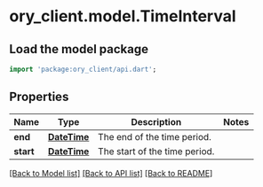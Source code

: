 # ory_client.model.TimeInterval

## Load the model package
```dart
import 'package:ory_client/api.dart';
```

## Properties
Name | Type | Description | Notes
------------ | ------------- | ------------- | -------------
**end** | [**DateTime**](DateTime.md) | The end of the time period. | 
**start** | [**DateTime**](DateTime.md) | The start of the time period. | 

[[Back to Model list]](../README.md#documentation-for-models) [[Back to API list]](../README.md#documentation-for-api-endpoints) [[Back to README]](../README.md)



